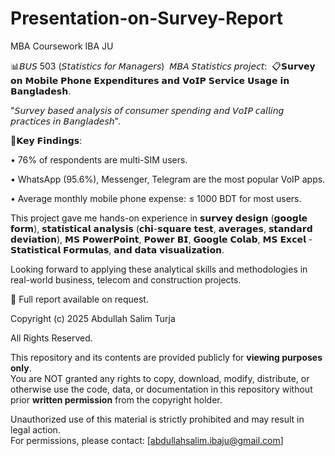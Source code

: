 # Presentation-on-Survey-Report

MBA Coursework 
IBA JU 

📊𝘉𝘜𝘚 503 (𝘚𝘵𝘢𝘵𝘪𝘴𝘵𝘪𝘤𝘴 𝘧𝘰𝘳 𝘔𝘢𝘯𝘢𝘨𝘦𝘳𝘴) 
𝘔𝘉𝘈 𝘚𝘵𝘢𝘵𝘪𝘴𝘵𝘪𝘤𝘴 𝘱𝘳𝘰𝘫𝘦𝘤𝘵: 
📋𝗦𝘂𝗿𝘃𝗲𝘆 𝗼𝗻 𝗠𝗼𝗯𝗶𝗹𝗲 𝗣𝗵𝗼𝗻𝗲 𝗘𝘅𝗽𝗲𝗻𝗱𝗶𝘁𝘂𝗿𝗲𝘀 𝗮𝗻𝗱 𝗩𝗼𝗜𝗣 𝗦𝗲𝗿𝘃𝗶𝗰𝗲 𝗨𝘀𝗮𝗴𝗲 𝗶𝗻 𝗕𝗮𝗻𝗴𝗹𝗮𝗱𝗲𝘀𝗵.

"𝘚𝘶𝘳𝘷𝘦𝘺 𝘣𝘢𝘴𝘦𝘥 𝘢𝘯𝘢𝘭𝘺𝘴𝘪𝘴 𝘰𝘧 𝘤𝘰𝘯𝘴𝘶𝘮𝘦𝘳 𝘴𝘱𝘦𝘯𝘥𝘪𝘯𝘨 𝘢𝘯𝘥 𝘝𝘰𝘐𝘗 𝘤𝘢𝘭𝘭𝘪𝘯𝘨 𝘱𝘳𝘢𝘤𝘵𝘪𝘤𝘦𝘴 𝘪𝘯 𝘉𝘢𝘯𝘨𝘭𝘢𝘥𝘦𝘴𝘩".

📝𝗞𝗲𝘆 𝗙𝗶𝗻𝗱𝗶𝗻𝗴𝘀:


• 76% of respondents are multi-SIM users.

• WhatsApp (95.6%), Messenger, Telegram are the most popular VoIP apps.

• Average monthly mobile phone expense: ≤ 1000 BDT for most users.



This project gave me hands-on experience in 𝘀𝘂𝗿𝘃𝗲𝘆 𝗱𝗲𝘀𝗶𝗴𝗻 (𝗴𝗼𝗼𝗴𝗹𝗲 𝗳𝗼𝗿𝗺), 𝘀𝘁𝗮𝘁𝗶𝘀𝘁𝗶𝗰𝗮𝗹 𝗮𝗻𝗮𝗹𝘆𝘀𝗶𝘀 (𝗰𝗵𝗶-𝘀𝗾𝘂𝗮𝗿𝗲 𝘁𝗲𝘀𝘁, 𝗮𝘃𝗲𝗿𝗮𝗴𝗲𝘀, 𝘀𝘁𝗮𝗻𝗱𝗮𝗿𝗱 𝗱𝗲𝘃𝗶𝗮𝘁𝗶𝗼𝗻), 𝗠𝗦 𝗣𝗼𝘄𝗲𝗿𝗣𝗼𝗶𝗻𝘁, 𝗣𝗼𝘄𝗲𝗿 𝗕𝗜, 𝗚𝗼𝗼𝗴𝗹𝗲 𝗖𝗼𝗹𝗮𝗯, 𝗠𝗦 𝗘𝘅𝗰𝗲𝗹 - 𝗦𝘁𝗮𝘁𝗶𝘀𝘁𝗶𝗰𝗮𝗹 𝗙𝗼𝗿𝗺𝘂𝗹𝗮𝘀, 𝗮𝗻𝗱 𝗱𝗮𝘁𝗮 𝘃𝗶𝘀𝘂𝗮𝗹𝗶𝘇𝗮𝘁𝗶𝗼𝗻.

Looking forward to applying these analytical skills and methodologies in real-world business, telecom and construction projects.

🔗 Full report available on request.




Copyright (c) 2025 Abdullah Salim Turja 

All Rights Reserved.

This repository and its contents are provided publicly for **viewing purposes only**.  
You are NOT granted any rights to copy, download, modify, distribute, or otherwise use the code, data, or documentation in this repository without prior **written permission** from the copyright holder.  

Unauthorized use of this material is strictly prohibited and may result in legal action.  
For permissions, please contact: [abdullahsalim.ibaju@gmail.com]
